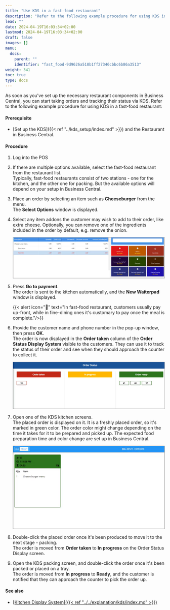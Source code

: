 ```yaml
---
title: "Use KDS in a fast-food restaurant"
description: "Refer to the following example procedure for using KDS in a fast-food restaurant."
lead: ""
date: 2024-04-19T16:03:34+02:00
lastmod: 2024-04-19T16:03:34+02:00
draft: false
images: []
menu:
  docs:
    parent: ""
    identifier: "fast_food-9d9626a518b1ff27346cbbc6b86a3513"
weight: 341
toc: true
type: docs
---
```


As soon as you've set up the necessary restaurant components in Business Central, you can start taking orders and tracking their status via KDS. Refer to the following example procedure for using KDS in a fast-food restaurant:

#### Prerequisite

- [Set up the KDS]({{< ref "../kds_setup/index.md" >}}) and the Restaurant in Business Central.

#### Procedure

1. Log into the POS
2. If there are multiple options available, select the fast-food restaurant from the restaurant list.     
   Typically, fast-food restaurants consist of two stations - one for the kitchen, and the other one for packing. But the available options will depend on your setup in Business Central.
3. Place an order by selecting an item such as **Cheeseburger** from the menu.      
   The **Select Options** window is displayed.
4. Select any item addons the customer may wish to add to their order, like extra cheese. Optionally, you can remove one of the ingredients included in the order by default, e.g. remove the onion. 

   ![fast_food_order](Images/fast_food_order.PNG)

5. Press **Go to payment**.      
   The order is sent to the kitchen automatically, and the **New Waiterpad** window is displayed.

   {{< alert icon="📝" text="In fast-food restaurant, customers usually pay up-front, while in fine-dining ones it's customary to pay once the meal is complete."/>}}

6. Provide the customer name and phone number in the pop-up window, then press **OK**.       
   The order is now displayed in the **Order taken** column of the **Order Status Display System** visible to the customers. They can use it to track the status of their order and see when they should approach the counter to collect it. 

   ![kds_customer](Images/kds_customer.png)

7. Open one of the KDS kitchen screens.      
   The placed order is displayed on it. It is a freshly placed order, so it's marked in green color. The order color might change depending on the time it takes for it to be prepared and picked up. The expected food preparation time and color change are set up in Business Central.

   ![kds_staff](Images/kds_staff.png)
  
8. Double-click the placed order once it's been produced to move it to the next stage - packing.      
   The order is moved from **Order taken** to **In progress** on the Order Status Display screen.
9. Open the KDS packing screen, and double-click the order once it's been packed or placed on a tray.       
   The order is moved from **In progress** to **Ready**, and the customer is notified that they can approach the counter to pick the order up.

#### See also

- [<ins>Kitchen Display System<ins>]({{< ref "../../explanation/kds/index.md" >}})